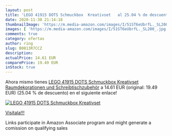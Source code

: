```yaml
---
layout: post
title: 'LEGO 41915 DOTS Schmuckbox  Kreativset   al 25.04 % de descuento'
date: 2020-11-30 21:14:18
thumbnailImage: 'https://m.media-amazon.com/images/I/51ST6eUbrfL._SL200_.jpg'
images: [ 'https://m.media-amazon.com/images/I/51ST6eUbrfL._SL200_.jpg' ]
comments: true
category: ofertas
author: ring
slug: B0813R7CCZ
description:
actualPrice: 14.61 EUR
comparePrice: 19.49 EUR
inStock: true
---
```


Ahora mismo tienes [LEGO 41915 DOTS Schmuckbox  Kreativset  Raumdekorationen und Schreibtischzubehör](https://www.amazon.de/dp/B0813R7CCZ/?tag=tolees0ca-21) a 14.61 EUR (original: 19.49 EUR) (25.04 %  de descuento) en el siguiente enlace!

[![LEGO 41915 DOTS Schmuckbox  Kreativset  ](https://m.media-amazon.com/images/I/51ST6eUbrfL._SL200_.jpg)](https://www.amazon.de/dp/B0813R7CCZ/?tag=tolees0ca-21)

[Visítala!!!](https://www.amazon.de/dp/B0813R7CCZ/?tag=tolees0ca-21)

Links participate in Amazon Associate program and might generate a comission on qualifying sales
